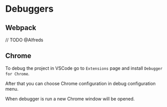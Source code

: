 # Debuggers

## Webpack
// TODO @Alfreds

## Chrome
To debug the project in VSCode go to `Extensions` page and install `Debugger for Chrome`.

After that you can choose Chrome configuration in debug configuration menu.

When debugger is run a new Chrome window will be opened.